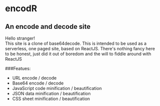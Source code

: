 # encodR
## An encode and decode site

Hello stranger!  
This site is a clone of base64decode.
This is intended to be used as a serverless, one paged site, based on ReactJS.
There's nothing fancy here to be honest, just did it out of boredom and the will to fiddle around with ReactJS


###Featues:
- URL encode / decode
- Base64 encode / decode
- JavaScript code minification / beautification
- JSON data minification / beautification
- CSS sheet minification / beautification
